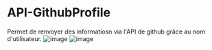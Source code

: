 # API-GithubProfile
Permet de renvoyer des informatiosn via l'API de github grâce au nom d'utilisateur.
![image](https://github.com/A1oneeee/API-GithubProfile/assets/116378179/8455bdba-90e3-4667-8c50-f8b7cb70f339)
![image](https://github.com/A1oneeee/API-GithubProfile/assets/116378179/00ae66b0-dc7a-42ad-82d8-49e4b73fb180)
